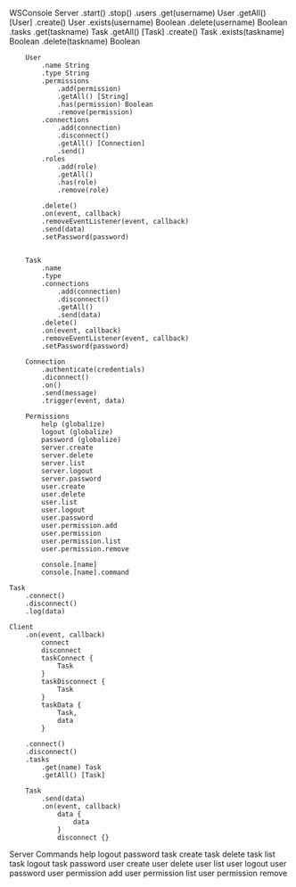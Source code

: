 
WSConsole
	Server
		.start()
		.stop()
		.users
			.get(username) User
			.getAll() [User]
			.create() User
			.exists(username) Boolean
			.delete(username) Boolean
		.tasks
			.get(taskname) Task
			.getAll() [Task]
			.create() Task
			.exists(taskname) Boolean
			.delete(taskname) Boolean

		User
			.name String
			.type String
			.permissions
				.add(permission)
				.getAll() [String]
				.has(permission) Boolean
				.remove(permission)
			.connections
				.add(connection)
				.disconnect()
				.getAll() [Connection]
				.send()
			.roles
				.add(role)
				.getAll()
				.has(role)
				.remove(role)

			.delete()
			.on(event, callback)
			.removeEventListener(event, callback)
			.send(data)
			.setPassword(password)


		Task
			.name
			.type
			.connections
				.add(connection)
				.disconnect()
				.getAll()
				.send(data)
			.delete()
			.on(event, callback)
			.removeEventListener(event, callback)
			.setPassword(password)

		Connection
			.authenticate(credentials)
			.diconnect()
			.on()
			.send(message)
			.trigger(event, data)

		Permissions
			help (globalize)
			logout (globalize)
			password (globalize)
			server.create
			server.delete
			server.list
			server.logout
			server.password
			user.create
			user.delete
			user.list
			user.logout
			user.password
			user.permission.add
			user.permission
			user.permission.list
			user.permission.remove

			console.[name]
			console.[name].command

	Task
		.connect()
		.disconnect()
		.log(data)

	Client
		.on(event, callback)
			connect
			disconnect
			taskConnect {
				Task
			}
			taskDisconnect {
				Task
			}
			taskData {
				Task,
				data
			}

		.connect()
		.disconnect()
		.tasks
			.get(name) Task
			.getAll() [Task]

		Task
			.send(data)
			.on(event, callback)
				data {
					data
				}
				disconnect {}

Server Commands
	help
	logout
	password <password>
	task create <name>
	task delete <name>
	task list
	task logout <name>
	task password <name> <password>
	user create <name>
	user delete <name>
	user list
	user logout <name>
	user password <name> <password>
	user permission add <name> <permission>
	user permission list <name>
	user permission remove <name> <permission>